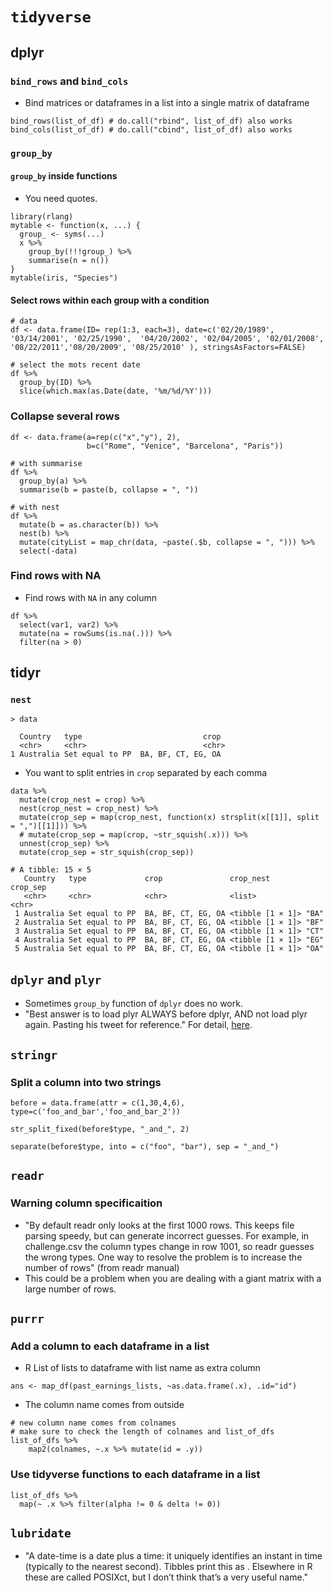 # `tidyverse`

## dplyr
### `bind_rows` and `bind_cols`
* Bind matrices or dataframes in a list into a single matrix of dataframe

```
bind_rows(list_of_df) # do.call("rbind", list_of_df) also works
bind_cols(list_of_df) # do.call("cbind", list_of_df) also works
```

### `group_by`

#### `group_by` inside functions

* You need quotes.
 
```
library(rlang)
mytable <- function(x, ...) {
  group_ <- syms(...)
  x %>% 
    group_by(!!!group_) %>% 
    summarise(n = n())
}
mytable(iris, "Species")
```

#### Select rows within each group with a condition

```
# data
df <- data.frame(ID= rep(1:3, each=3), date=c('02/20/1989',
'03/14/2001', '02/25/1990',  '04/20/2002', '02/04/2005', '02/01/2008',
'08/22/2011','08/20/2009', '08/25/2010' ), stringsAsFactors=FALSE)

# select the mots recent date
df %>% 
  group_by(ID) %>%
  slice(which.max(as.Date(date, '%m/%d/%Y')))
```

### Collapse several rows

```
df <- data.frame(a=rep(c("x","y"), 2),
                 b=c("Rome", "Venice", "Barcelona", "Paris"))

# with summarise
df %>%
  group_by(a) %>%
  summarise(b = paste(b, collapse = ", "))

# with nest
df %>%
  mutate(b = as.character(b)) %>%
  nest(b) %>%
  mutate(cityList = map_chr(data, ~paste(.$b, collapse = ", "))) %>%
  select(-data)

```

### Find rows with NA
* Find rows with `NA` in any column

```
df %>% 
  select(var1, var2) %>% 
  mutate(na = rowSums(is.na(.))) %>%
  filter(na > 0)
```

## tidyr
### `nest`


```
> data

  Country   type                           crop                                                      
  <chr>     <chr>                          <chr>                                                     
1 Australia Set equal to PP  BA, BF, CT, EG, OA
```
* You want to split entries in `crop` separated by each comma

```
data %>% 
  mutate(crop_nest = crop) %>% 
  nest(crop_nest = crop_nest) %>% 
  mutate(crop_sep = map(crop_nest, function(x) strsplit(x[[1]], split = ",")[[1]])) %>% 
  # mutate(crop_sep = map(crop, ~str_squish(.x))) %>% 
  unnest(crop_sep) %>% 
  mutate(crop_sep = str_squish(crop_sep))

# A tibble: 15 × 5
   Country   type             crop               crop_nest        crop_sep
   <chr>     <chr>            <chr>              <list>           <chr>   
 1 Australia Set equal to PP  BA, BF, CT, EG, OA <tibble [1 × 1]> "BA"    
 2 Australia Set equal to PP  BA, BF, CT, EG, OA <tibble [1 × 1]> "BF"   
 3 Australia Set equal to PP  BA, BF, CT, EG, OA <tibble [1 × 1]> "CT"   
 4 Australia Set equal to PP  BA, BF, CT, EG, OA <tibble [1 × 1]> "EG"   
 5 Australia Set equal to PP  BA, BF, CT, EG, OA <tibble [1 × 1]> "OA"   
```


## `dplyr` and `plyr`
* Sometimes `group_by` function of `dplyr` does no work.
* "Best answer is to load plyr ALWAYS before dplyr, AND not load plyr again. Pasting his tweet for reference." For detail, [here][1].

## `stringr`

### Split a column into two strings

```
before = data.frame(attr = c(1,30,4,6), type=c('foo_and_bar','foo_and_bar_2'))

str_split_fixed(before$type, "_and_", 2)

separate(before$type, into = c("foo", "bar"), sep = "_and_")
```


## `readr` 
### Warning column specificaition
* "By default readr only looks at the first 1000 rows. This keeps file parsing speedy, but can generate incorrect guesses. For example, in challenge.csv the column types change in row 1001, so readr guesses the wrong types. One way to resolve the problem is to increase the number of rows" (from readr manual)
* This could be a problem when you are dealing with a giant matrix with a large number of rows.

## `purrr`

### Add a column to each dataframe in a list


* R List of lists to dataframe with list name as extra column

```
ans <- map_df(past_earnings_lists, ~as.data.frame(.x), .id="id")
```

* The column name comes from outside

```
# new column name comes from colnames
# make sure to check the length of colnames and list_of_dfs
list_of_dfs %>%
	map2(colnames, ~.x %>% mutate(id = .y)) 
```

### Use tidyverse functions to each dataframe in a list


```
list_of_dfs %>%
  map(~ .x %>% filter(alpha != 0 & delta != 0))
```

## `lubridate`

* "A date-time is a date plus a time: it uniquely identifies an instant in time (typically to the nearest second). Tibbles print this as <dttm>. Elsewhere in R these are called POSIXct, but I don’t think that’s a very useful name."


[1]:https://stackoverflow.com/questions/31644739/loading-dplyr-after-plyr-is-causing-issues